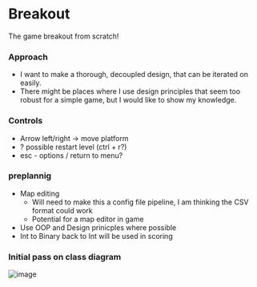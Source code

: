 # Breakout
The game breakout from scratch!

### Approach
 - I want to make a thorough, decoupled design, that can be iterated on easily.
 - There might be places where I use design principles that seem too robust for a simple game, but I would like to show my knowledge.

### Controls
 - Arrow left/right -> move platform
 - ? possible restart level (ctrl + r?)
 - esc - options / return to menu?

### preplannig
- Map editing
  - Will need to make this a config file pipeline, I am thinking the CSV format could work
  - Potential for a map editor in game
- Use OOP and Design prinicples where possible
- Int to Binary back to Int will be used in scoring


### Initial pass on class diagram
![image](https://github.com/user-attachments/assets/beccae63-e9fe-4821-8cea-2d07750153d6)


